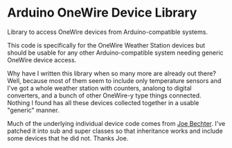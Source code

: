 # Arduino OneWire Device Library

Library to access OneWire devices from Arduino-compatible systems.

This code is specifically for the OneWire Weather Station devices but should be usable for any other Arduino-compatible system needing generic OneWire device access.

Why have I written this library when so many more are already out there? Well, because most of them seem to include only temperature sensors and I've got a whole weather station with counters, analong to digital converters, and a bunch of other OneWire-y type things connected. Nothing I found has all these devices collected together in a usable "generic" manner.

Much of the underlying individual device code comes from [Joe Bechter](https://github.com/jbechter). I've patched it into sub and super classes so that inheritance works and include some devices that he did not. Thanks Joe.